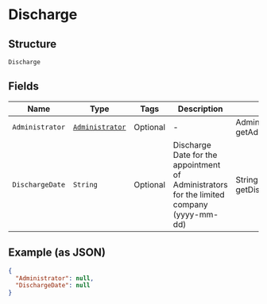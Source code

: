 
# Discharge

## Structure

`Discharge`

## Fields

| Name | Type | Tags | Description | Getter | Setter |
|  --- | --- | --- | --- | --- | --- |
| `Administrator` | [`Administrator`](../../doc/models/administrator.md) | Optional | - | Administrator getAdministrator() | setAdministrator(Administrator administrator) |
| `DischargeDate` | `String` | Optional | Discharge Date for the appointment of Administrators for the limited company (yyyy-mm-dd) | String getDischargeDate() | setDischargeDate(String dischargeDate) |

## Example (as JSON)

```json
{
  "Administrator": null,
  "DischargeDate": null
}
```

